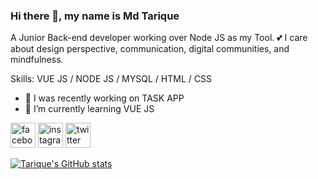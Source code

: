 ### Hi there 👋, my name is Md Tarique
A Junior Back-end developer working over Node JS as my Tool. 
💕 I care about design perspective, communication, digital communities, and mindfulness.

Skills: VUE JS / NODE JS / MYSQL / HTML / CSS

- 🔭 I was recently working on TASK APP 
- 🌱 I’m currently learning VUE JS 


[<img src='https://cdn.jsdelivr.net/npm/simple-icons@3.0.1/icons/facebook.svg' alt='facebook' height='40'>](https://www.facebook.com/muhammad.tarique.921)  [<img src='https://cdn.jsdelivr.net/npm/simple-icons@3.0.1/icons/instagram.svg' alt='instagram' height='40'>](https://www.instagram.com/thejanuaryboy06/)  [<img src='https://cdn.jsdelivr.net/npm/simple-icons@3.0.1/icons/twitter.svg' alt='twitter' height='40'>](https://twitter.com/SeekToGeek101)  



[![Tarique's GitHub stats](https://github-readme-stats.vercel.app/api?username=Tarique06)](https://github.com/anuraghazra/github-readme-stats)
